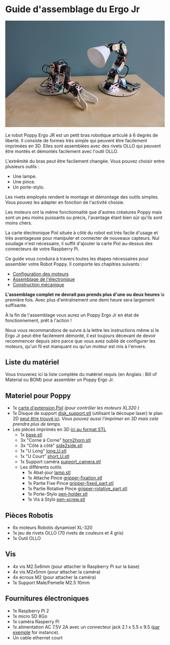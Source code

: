 # Guide d'assemblage du Ergo Jr

![Ergo-tool](../../../en/assembly-guides/ergo-jr/img/ErgoJr.jpg)
 
Le robot Poppy Ergo JR est un petit bras robotique articulé à 6 degrés de liberté. Il consiste de formes très simple qui peuvent être facilement imprimées en 3D. Elles sont assemblées avec des rivets OLLO qui peuvent être montés et démontés facilement avec l'outil OLLO.

L'extrêmité du bras peut être facilement changée. Vous pouvez choisir entre plusieurs outils :

* Une lampe.
* Une pince.
* Un porte-stylo.

Les rivets employés rendent le montage et démontage des outils simples. Vous pouvez les adapter en fonction de l'activité choisie.

Les moteurs ont la même fonctionnalité que d'autres créatures Poppy mais sont un peu moins puissants ou précis, l'avantage étant bien sûr qu'ils sont moins chers.

La carte électronique Pixl située à côté du robot est très facile d'usage et très avantageuse pour manipuler et connecter de nouveaux capteurs.
Nul soudage n'est nécessaire, il suffit d'ajouter la carte Pixl au-dessus des connecteurs de votre Raspberry Pi.

Ce guide vous conduira à travers toutes les étapes nécessaires pour assembler votre Robot Poppy. Il comporte les chapitres suivants :

* [Configuration des moteurs](motor-configuration.md)
* [Assemblage de l'électronique](electronic-assembly.md)
* [Construction mécanique](mechanical-construction.md)

**L'assemblage complet ne devrait pas prends plus d'une ou deux heures**  la première fois. Avec plus d'entraînement une demi heure sera largement suffisante.

À la fin de l'assemblage vous aurez un Poppy Ergo Jr en état de fonctionnement, prêt à l'action !

Nous vous recommandons de suivre à la lettre les instructions même si le Ergo Jr peut-être facilement démonté, il est toujours décevant de devoir recommencer depuis zéro parce que vous avez oublié de configurer les moteurs, qu'un fil est manquant ou qu'un moteur est mis à l'envers.


<!-- Should be updated from https://github.com/poppy-project/poppy-ergo-jr/blob/master/doc/bom.md -->
## Liste du matériel

Vous trouverez ici la liste complète du matériel requis (en Anglais : Bill of Material ou BOM) pour assembler un Poppy Ergo Jr.

## Materiel pour Poppy

- 1x [carte d'extension Pixl](https://github.com/poppy-project/pixl) *(pour contrôler les moteurs XL320 )*
- 1x Disque de support [disk_support.stl](https://github.com/poppy-project/poppy-ergo-jr/blob/master/hardware/STL/disk_support.stl) (utilisant la découpe laser) le plan 2D [peut être trouvé ici](https://github.com/poppy-project/poppy-ergo-jr/tree/master/hardware/laser_cutting). *Vous pouvez aussi l'imprimer en 3D mais cela prendra plus de temps*.
- Les pièces imprimés en 3D [ici au format STL](https://github.com/poppy-project/poppy-ergo-jr/tree/master/hardware/STL)
  - 1x [base.stl](https://github.com/poppy-project/poppy-ergo-jr/blob/master/hardware/STL/base.stl)
  - 3x "Corne à Corne" [horn2horn.stl](https://github.com/poppy-project/poppy-ergo-jr/blob/master/hardware/STL/horn2horn.stl)
  - 3x "Côté à côté" [side2side.stl](https://github.com/poppy-project/poppy-ergo-jr/blob/master/hardware/STL/side2side.stl)
  - 1x "U Long" [long_U.stl](https://github.com/poppy-project/poppy-ergo-jr/blob/master/hardware/STL/long_U.stl)
  - 1x "U Court" [short_U.stl](https://github.com/poppy-project/poppy-ergo-jr/blob/master/hardware/STL/short_U.stl)
  - 1x Support caméra [support_camera.stl](https://github.com/poppy-project/poppy-ergo-jr/blob/master/hardware/STL/support_camera.stl)
  - Les différents outils
    - 1x Abat-jour [lamp.stl](https://github.com/poppy-project/poppy-ergo-jr/blob/master/hardware/STL/tools/lamp.stl)
    - 1x Attache Pince [gripper-fixation.stl](https://github.com/poppy-project/poppy-ergo-jr/blob/master/hardware/STL/tools/gripper-fixation.stl)
    - 1x Partie Fixe Pince [gripper-fixed_part.stl](https://github.com/poppy-project/poppy-ergo-jr/blob/master/hardware/STL/tools/gripper-fixed_part.stl)
    - 1x Partie Rotative Pince [gripper-rotative_part.stl](https://github.com/poppy-project/poppy-ergo-jr/blob/master/hardware/STL/tools/gripper-rotative_part.stl)
    - 1x Porte-Stylo [pen-holder.stl](https://github.com/poppy-project/poppy-ergo-jr/blob/master/hardware/STL/tools/pen-holder.stl)
    - 1x Vis à Stylo [pen-screw.stl](https://github.com/poppy-project/poppy-ergo-jr/blob/master/hardware/STL/tools/pen-screw.stl)

## Pièces Robotis 
- 6x moteurs Robotis dynamixel XL-320
- 1x jeu de rivets OLLO (70 rivets de couleurs et 4 gris)
- 1x Outil OLLO 

## Vis
- 4x vis M2.5x6mm (pour attacher le Raspberry Pi sur la base)
- 4x vis M2x5mm  (pour attacher la caméra)
- 4x écrous M2  (pour attacher la caméra)
- 1x Support Male/Femelle M2.5 10mm

## Fournitures électroniques
- 1x Raspberry Pi 2
- 1x micro SD 8Go
- 1x caméra Rasperry Pi
- 1x alimentation AC 7.5V 2A avec un connecteur jack 2.1 x 5.5 x 9.5 ([par exemple](http://fr.rs-online.com/web/p/alimentations-enfichables/7262814/?searchTerm=ECP-15-7.5E&relevancy-data=636F3D3226696E3D4931384E4B6E6F776E41734D504E266C753D6672266D6D3D6D61746368616C6C7061727469616C26706D3D5E5B5C707B4C7D5C707B4E647D2D2C2F255C2E5D2B2426706F3D313326736E3D592673743D4D414E5F504152545F4E554D4245522677633D424F5448267573743D4543502D31352D372E354526&sra=p) for instance).
- Un cable ethernet court


<!--
TODO: assembly web interface
## Assembly web interface

Directly, from the web interface (see Chapter [Setup your Raspberry-Pi](#TODO) if you have not seen how to access it) you have access to a notebook presenting the assembly steps. It also allows the configuration of motors at the indicated steps.

It is the best way to easily assemble your robot as it will integrate all steps described in the following sections and moreover allows you to directly configure your motor so they are ready to use.
 -->
